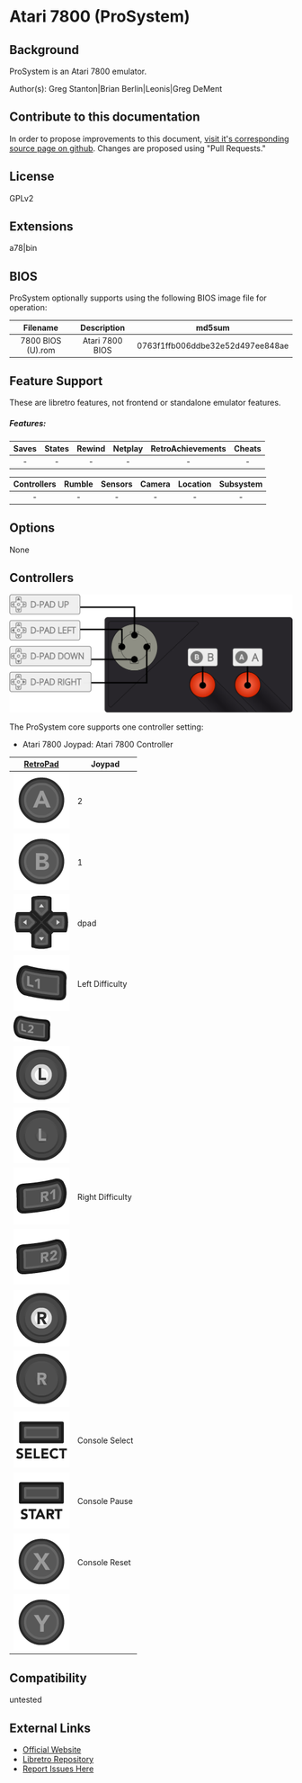 # Atari 7800 (ProSystem)

## Background

ProSystem is an Atari 7800 emulator.  

Author(s): Greg Stanton|Brian Berlin|Leonis|Greg DeMent

## Contribute to this documentation

In order to propose improvements to this document, [visit it's corresponding source page on github](https://github.com/libretro/docs/tree/master/docs/library/prosystem.md). Changes are proposed using "Pull Requests."

## License

GPLv2

## Extensions

a78|bin

## BIOS

ProSystem optionally supports using the following BIOS image file for operation:

|   Filename    |    Description     |              md5sum              |
|:-------------:|:------------------:|:--------------------------------:|
| 7800 BIOS (U).rom | Atari 7800 BIOS | 0763f1ffb006ddbe32e52d497ee848ae |

## Feature Support

These are libretro features, not frontend or standalone emulator features.

##### Features:

| Saves | States      | Rewind | Netplay | RetroAchievements | Cheats |
|:-----:|:-----------:|:------:|:-------:|:-----------------:|:------:|
|  -    |     -       |   -    |   -     |        -          |   -    |

| Controllers     | Rumble | Sensors | Camera | Location | Subsystem     |
|:---------------:|:------:|:-------:|:------:|:--------:|:-------------:|
|        -        |   -    |    -    |   -    |    -     |       -       |

## Options

None

## Controllers

![Game Boy Diagram](images/Controllers/Atari-7800_joypad.png)

The ProSystem core supports one controller setting:

* Atari 7800 Joypad: Atari 7800 Controller

| [RetroPad](RetroPad)                                           | Joypad |
|----------------------------------------------------------------|--------|
| ![RetroPad_A](images/RetroPad/Retro_A_Round.png)               |2|
| ![RetroPad_B](images/RetroPad/Retro_B_Round.png)               |1|
| ![RetroPad_Dpad](images/RetroPad/Retro_Dpad.png)               |dpad        |
| ![RetroPad_L1](images/RetroPad/Retro_L1.png)                   |Left Difficulty        |
| ![RetroPad_L2](images/RetroPad/Retro_L2_Temp.png)              |        |
| ![RetroPad_L3](images/RetroPad/Retro_L3.png)                   |        |
| ![RetroPad_Left_Stick](images/RetroPad/Retro_Left_Stick.png)   |        |
| ![RetroPad_R1](images/RetroPad/Retro_R1.png)                   |Right Difficulty        |
| ![RetroPad_R2](images/RetroPad/Retro_R2.png)                   |        |
| ![RetroPad_R3](images/RetroPad/Retro_R3.png)                   |        |
| ![RetroPad_Right_Stick](images/RetroPad/Retro_Right_Stick.png) |        |
| ![RetroPad_Select](images/RetroPad/Retro_Select.png)           |Console Select        |
| ![RetroPad_Start](images/RetroPad/Retro_Start.png)             |Console Pause        |
| ![RetroPad_X](images/RetroPad/Retro_X_Round.png)               |Console Reset        |
| ![RetroPad_Y](images/RetroPad/Retro_Y_Round.png)               |        |

## Compatibility

untested

## External Links

* [Official Website](http://gstanton.github.io/ProSystem1_3/)  
* [Libretro Repository](https://github.com/libretro/prosystem-libretro)
* [Report Issues Here](https://github.com/libretro/libretro-meta)
